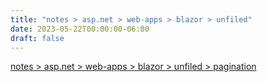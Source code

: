 ```yaml
---
title: "notes > asp.net > web-apps > blazor > unfiled"
date: 2023-05-22T00:00:00-06:00
draft: false
---
```


[notes > asp.net > web-apps > blazor > unfiled > pagination](pagination.md)  
